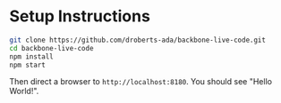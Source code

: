 # Setup Instructions
```bash
git clone https://github.com/droberts-ada/backbone-live-code.git
cd backbone-live-code
npm install
npm start
```

Then direct a browser to `http://localhost:8180`. You should see "Hello World!".
